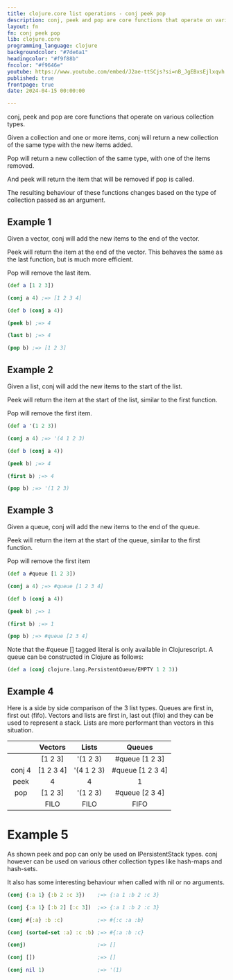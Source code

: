 ```yaml
---
title: clojure.core list operations - conj peek pop
description: conj, peek and pop are core functions that operate on various collection types and provide stack semantics.
layout: fn
fn: conj peek pop
lib: clojure.core
programming_language: clojure
backgroundcolor: "#7de6a1"
headingcolor: "#f9f88b"
fncolor: "#f9646e"
youtube: https://www.youtube.com/embed/J2ae-ttSCjs?si=nB_JgEBxsEjlxqvh
published: true
frontpage: true
date: 2024-04-15 00:00:00

---
```


conj, peek and pop are core functions that operate on various collection types.

Given a collection and one or more items, conj will return a new collection of the same type with the new items added.

Pop will return a new collection of the same type, with one of the items removed.

And peek will return the item that will be removed if pop is called.

The resulting behaviour of these functions changes based on the type of collection passed as an argument.

## Example 1

Given a vector, conj will add the new items to the end of the vector.

Peek will return the item at the end of the vector. This behaves the same as the last function, but is much more efficient.

Pop will remove the last item.

```clojure
(def a [1 2 3])

(conj a 4) ;=> [1 2 3 4]

(def b (conj a 4))

(peek b) ;=> 4

(last b) ;=> 4

(pop b) ;=> [1 2 3]
```

## Example 2

Given a list, conj will add the new items to the start of the list.

Peek will return the item at the start of the list, similar to the first function.

Pop will remove the first item.

```clojure
(def a '(1 2 3))

(conj a 4) ;=> '(4 1 2 3)

(def b (conj a 4))

(peek b) ;=> 4

(first b) ;=> 4

(pop b) ;=> '(1 2 3)
```

## Example 3

Given a queue, conj will add the new items to the end of the queue.

Peek will return the item at the start of the queue, similar to the first function.

Pop will remove the first item

```clojure
(def a #queue [1 2 3])

(conj a 4) ;=> #queue [1 2 3 4]

(def b (conj a 4))

(peek b) ;=> 1

(first b) ;=> 1

(pop b) ;=> #queue [2 3 4]
```

Note that the #queue [] tagged literal is only available in Clojurescript. A queue can be constructed in Clojure as follows:

```clojure
(def a (conj clojure.lang.PersistentQueue/EMPTY 1 2 3))
```

## Example 4

Here is a side by side comparison of the 3 list types. Queues are first in, first out (fifo). Vectors and lists are first in, last out (filo) and they can be used to represent a stack. Lists are more performant than vectors in this situation.

|        | Vectors   | Lists      | Queues           |
|:------:|:---------:|:----------:|:----------------:|
|        | [1 2 3]   | '(1 2 3)   | #queue [1 2 3]   |
| conj 4 | [1 2 3 4] | '(4 1 2 3) | #queue [1 2 3 4] |
| peek   | 4         | 4          | 1                |
| pop    | [1 2 3]   | '(1 2 3)   | #queue [2 3 4]   |
|        | FILO      | FILO       | FIFO             |

# Example 5

As shown peek and pop can only be used on IPersistentStack types. conj however can be used on various other collection types like hash-maps and hash-sets.

It also has some interesting behaviour when called with nil or no arguments.

```clojure
(conj {:a 1} {:b 2 :c 3})    ;=> {:a 1 :b 2 :c 3}

(conj {:a 1} [:b 2] [:c 3])  ;=> {:a 1 :b 2 :c 3}

(conj #{:a} :b :c)           ;=> #{:c :a :b}

(conj (sorted-set :a) :c :b) ;=> #{:a :b :c}

(conj)                       ;=> []

(conj [])                    ;=> []

(conj nil 1)                 ;=> '(1)
```
